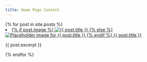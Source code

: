 ```yaml
---
title: Home Page Content 
---
```

<div>
{% for post in site.posts %}  
    <li>
        <a href="{{ site.baseurl }}{{ post.url }}" class="block">
                <!-- Post Image -->
                {% if post.image %}
                <img src="{{ post.image | relative_url }}" alt="{{ post.title }}" class="w-full h-48 object-cover">
                {% else %}
                <!-- Placeholder image if no image is defined in the post's front matter -->
                <img src="{{ /asset/images/placeholder.jpg | absolute_url }}" alt="Placeholder image for {{ post.title }}">
                {% endif %}
            </a>
        <a href="{{ site.baseurl }}{{ post.url }}">{{ post.title }}</a>
            <p>
                {{ post.excerpt }}
            </p>
        </li>
{% endfor %}  
</div>